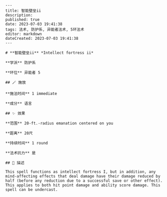 
    ---
    title: 智能壁垒ii
    description: 
    published: true
    date: 2023-07-03 19:41:38
    tags: 法术, 防护系, 异能者法术, 5环法术
    editor: markdown
    dateCreated: 2023-07-03 19:41:38
    ---

    # **智能壁垒ii** *Intellect fortress ii*

    **学派** 防护系 

    **环位** 异能者 5

    ## 🪄 施放

    **施法时间** 1 immediate

    **成分** 语言

    ## ✨ 效果  

    **范围** 20-ft.-radius emanation centered on you

    **距离** 20尺  

    **持续时间** 1 round 

    **法术抗力** 是

    ## 📖 描述

    This spell functions as intellect fortress I, but in addition, any mind-affecting effects that deal damage have their damage reduced by half (before any reduction due to a successful save or other effect). This applies to both hit point damage and ability score damage. This spell can be undercast.
    
